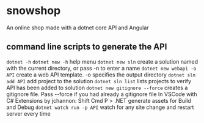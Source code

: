 # snowshop
An online shop made with a dotnet core API and Angular

## command line scripts to generate the API
`dotnet -h` `dotnet new -h` help menu
`dotnet new sln` create a solution named with the current directory, or pass -n to enter a name
`dotnet new webapi -o API` create a web API template. -o specifies the output directory
`dotnet sln add API` add project to the solution
`dotnet sln list` lists projects to verify API has been added to solution
`dotnet new gitignore --force` creates a gitignore file. Pass --force if you had already a gitignore file
In VSCode with C# Extensions by jchannon: Shift Cmd P > .NET generate assets for Build and Debug
`dotnet watch run -p API` watch for any site change and restart server every time
